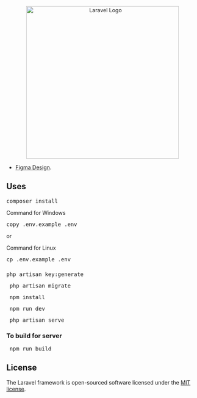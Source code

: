 <p align="center"><a href="https://bizzsol.com.bd" target="_blank"><img src="https://bizzsol.com.bd/uploads/settings/1699246870-logo.png" width="400" alt="Laravel Logo"></a></p>


- [Figma Design](https://www.figma.com/design/csx66dp04zGMv1OUeAUJEa/AM-Fashion?node-id=1%3A26&t=SHz25wduhYHqzbqU-1).


## Uses

<pre>
composer install
</pre>

<p>Command for Windows</p>
<pre>
copy .env.example .env
</pre>
<p>or</p>
<p>Command for Linux</p>
<pre>
cp .env.example .env
</pre>

###
<pre>
php artisan key:generate
</pre>
<pre>
 php artisan migrate
</pre>
<pre>
 npm install
</pre>
<pre>
 npm run dev
</pre>
<pre>
 php artisan serve
</pre>

### To build for server
<pre>
 npm run build
</pre>

## License

The Laravel framework is open-sourced software licensed under the [MIT license](https://opensource.org/licenses/MIT).
